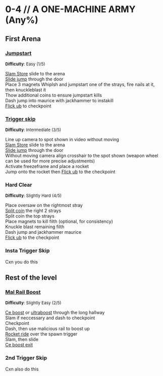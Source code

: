 # 0-4 // A ONE-MACHINE ARMY (Any%)


## First Arena

### [Jumpstart](https://youtu.be/8oITzC_7xmg)
<font size="2">
    <b>Difficulty</b>: Easy (1/5)
</font> <br/> 

[Slam Store](/speedrun-tech.md#slam-store) slide to the arena <br/>
[Slide jump](/speedrun-tech.md#slide-jump) through the door <br/>
Place 3 magnets
Whiplsh and jumpstart one of the strays, fire nails at it, then knuckleblast it <br/>
Thow additional coins to ensure jumpstart kills <br/>
Dash jump into maurice with jackhammer to instakill<br/>
[Flick ub](/speedrun-tech.md#flick-ub) to checkpoint

### [Trigger skip](https://youtu.be/foBhu5TiZok)
<font size="2">
    <b>Difficulty</b>: Intermediate (3/5)
</font> <br/> 

Line up camera to spot shown in video without moving<br/>
[Slam Store](/speedrun-tech.md#slam-store) slide to the arena <br/>
[Slide jump](/speedrun-tech.md#slide-jump) through the door <br/>
Without moving camera align crosshair to the spot shown (weapon wheel can be used for more precise adjustments) <br/>
Activate freezeframe and place a rocket <br/>
Jump onto the rocket then [Flick ub](/speedrun-tech.md#flick-ub) to the checkpoint<br/>

### Hard Clear
<font size="2">
    <b>Difficulty</b>: Slightly Hard (4/5)
</font> <br/> 

Place oversaw on the rightmost stray <br/>
[Split coin](/speedrun-tech.md#split-coins) the right 2 strays <br/>
Split coin the top strays <br/>
Place magnets to kill filth (optional, for consistency) <br/>
Knuckle blast remaining filth <br/>
Dash jump and jackhammer maurice <br/>
[Flick ub](/speedrun-tech.md#flick-ub) to the checkpoint

### Insta Trigger Skip
Cxn you do this


## Rest of the level

### [Mal Rail Boost](https://youtu.be/z3r3dL_k9bs)
<font size="2">
    <b>Difficulty</b>: Slightly Easy (2/5)
</font> <br/> 

[Ce boost](/speedrun-tech.md#ce-boost-core-eject-boost) or [ultraboost](/speedrun-tech.md#ub-ultraboost) through the long hallway <br/>
Slam if neccessary and dash to checkpoint <br/>
Checkpoint <br/>
Dash, then use malicious rail to boost up <br/>
[Rocket ride](/speedrun-tech.md#instant-rocket-ride) over the spawn trigger <br/>
Slam, then slide <br/>
[Ce boost exit](/speedrun-tech.md#ce-boost-exit) <br/>

### 2nd Trigger Skip
Cxn also do this
